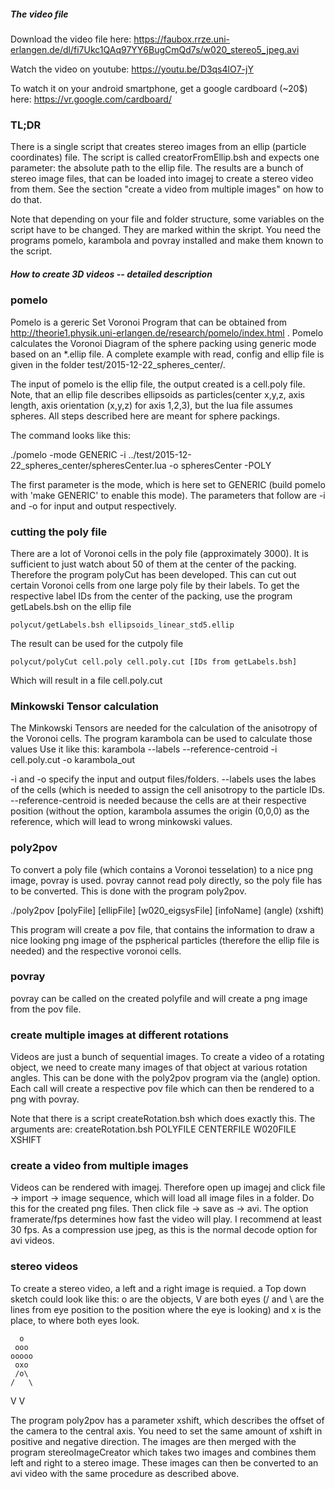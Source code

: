 
##### The video file ####
Download the video file here: https://faubox.rrze.uni-erlangen.de/dl/fi7Ukc1QAq97YY6BugCmQd7s/w020_stereo5_jpeg.avi

Watch the video on youtube: https://youtu.be/D3qs4lO7-jY

To watch it on your android smartphone, get a google cardboard (~20$) here: https://vr.google.com/cardboard/


### TL;DR ###
There is a single script that creates stereo images from an ellip (particle coordinates) file. 
The script is called creatorFromEllip.bsh and expects one parameter: the absolute path to the ellip file. 
The results are a bunch of stereo image files, that can be loaded into imagej to create a stereo video from them. 
See the section "create a video from multiple images" on how to do that.

Note that depending on your file and folder structure, some variables on the script have to be changed. They are marked within the skript. You need the programs pomelo, karambola and povray installed and make them known to the script.




##### How to create 3D videos -- detailed description ####
### pomelo ### 
Pomelo is a gereric Set Voronoi Program that can be obtained from http://theorie1.physik.uni-erlangen.de/research/pomelo/index.html .
Pomelo calculates the Voronoi Diagram of the sphere packing using generic mode based on an *.ellip file. 
A complete example with read, config and ellip file is given in the folder test/2015-12-22_spheres_center/.

The input of pomelo is the ellip file, the output created is a cell.poly file. 
Note, that an ellip file describes ellipsoids as particles(center x,y,z, axis length, axis orientation (x,y,z) for axis 1,2,3), but the lua file assumes spheres. All steps described here are meant for sphere packings.

The command looks like this:

./pomelo -mode GENERIC -i ../test/2015-12-22_spheres_center/spheresCenter.lua -o spheresCenter -POLY

The first parameter is the mode, which is here set to GENERIC (build pomelo with 'make GENERIC' to enable this mode). The parameters that follow are -i and -o for input and output respectively.


### cutting the poly file ###
There are a lot of Voronoi cells in the poly file (approximately 3000). It is sufficient to just watch about 50 of them at the center of the packing.
Therefore the program polyCut has been developed. This can cut out certain Voronoi cells from one large poly file by their labels.
To get the respective label IDs from the center of the packing, use the program getLabels.bsh on the ellip file

    polycut/getLabels.bsh ellipsoids_linear_std5.ellip

The result can be used for the cutpoly file

    polycut/polyCut cell.poly cell.poly.cut [IDs from getLabels.bsh]

Which will result in a file cell.poly.cut


### Minkowski Tensor calculation ###
The Minkowski Tensors are needed for the calculation of the anisotropy of the Voronoi cells. The program karambola can be used to calculate those values
Use it like this:
karambola --labels --reference-centroid -i cell.poly.cut -o karambola_out

-i and -o specify the input and output files/folders. --labels uses the labes of the cells (which is needed to assign the cell anisotropy to the particle IDs. --reference-centroid is needed because the cells are at their respective position (without the option, karambola assumes the origin (0,0,0) as the reference, which will lead to wrong minkowski values.



### poly2pov ###
To convert a poly file (which contains a Voronoi tesselation) to a nice png image, povray is used. povray cannot read poly directly, so the poly file has to be converted. This is done with the program poly2pov.

./poly2pov [polyFile] [ellipFile] [w020_eigsysFile] [infoName] (angle) (xshift)

This program will create a pov file, that contains the information to draw a nice looking png image of the pspherical particles (therefore the ellip file is needed) and the respective voronoi cells.

### povray ###

povray can be called on the created polyfile and will create a png image from the pov file.


### create multiple images at different rotations ###
Videos are just a bunch of sequential images. To create a video of a rotating object, we need to create many images of that object at various rotation angles. This can be done with the poly2pov program via the (angle) option. 
Each call will create a respective pov file which can then be rendered to a png with povray.

Note that there is a script createRotation.bsh which does exactly this. The arguments are:
createRotation.bsh POLYFILE CENTERFILE W020FILE XSHIFT


### create a video from multiple images ###
Videos can be rendered with imagej. Therefore open up imagej and click file -> import -> image sequence, which will load all image files in a folder. Do this for the created png files.
Then click file -> save as -> avi. The option framerate/fps determines how fast the video will play. I recommend at least 30 fps. As a compression use jpeg, as this is the normal decode option for avi videos.

### stereo videos ###
To create a stereo video, a left and a right image is requied. a Top down sketch could look like this: o are the objects, V are both eyes (/ and \ are the lines from eye position to the position where the eye is looking) and x is the place, to where both eyes look.

      o
     ooo
    ooooo
     oxo
     /o\
    /   \
   V     V

The program poly2pov has a parameter xshift, which describes the offset of the camera to the central axis. You need to set the same amount of xshift in positive and negative direction. The images are then merged with the program stereoImageCreator which takes two images and combines them left and right to a stereo image. These images can then be converted to an avi video with the same procedure as described above.

